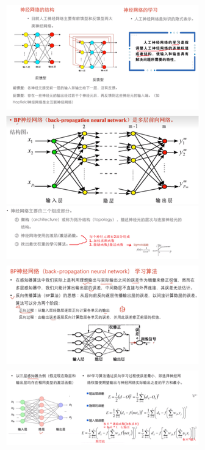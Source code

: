 ![](../photo/Pasted%20image%2020240511202809.png)

![](../photo/Pasted%20image%2020240511203454.png)

![](../photo/Pasted%20image%2020240511203627.png)

![](../photo/Pasted%20image%2020240511204954.png)





